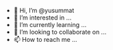 - 👋 Hi, I’m @yusummat
- 👀 I’m interested in ...
- 🌱 I’m currently learning ...
- 💞️ I’m looking to collaborate on ...
- 📫 How to reach me ...

<!---
yusummat/yusummat is a ✨ special ✨ repository because its `README.md` (this file) appears on your GitHub profile.
You can click the Preview link to take a look at your changes.
--->
